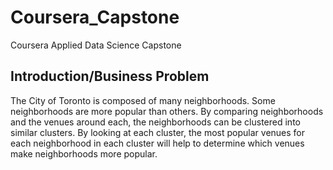 # Coursera_Capstone
Coursera Applied Data Science Capstone

## Introduction/Business Problem
The City of Toronto is composed of many neighborhoods. Some neighborhoods are more popular than others. By comparing neighborhoods and the venues around each, the neighborhoods
can be clustered into similar clusters. By looking at each cluster, the most popular venues for each neighborhood in each cluster will help to determine which venues make neighborhoods
more popular.


